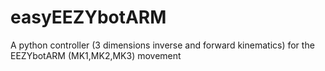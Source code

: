 # easyEEZYbotARM
 A python controller (3 dimensions inverse and forward kinematics) for the EEZYbotARM (MK1,MK2,MK3) movement
